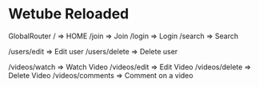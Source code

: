 # Wetube Reloaded

GlobalRouter
/ => HOME
/join => Join
/login => Login
/search => Search

/users/edit => Edit user
/users/delete => Delete user

/videos/watch => Watch Video
/videos/edit => Edit Video
/videos/delete => Delete Video
/videos/comments => Comment on a video